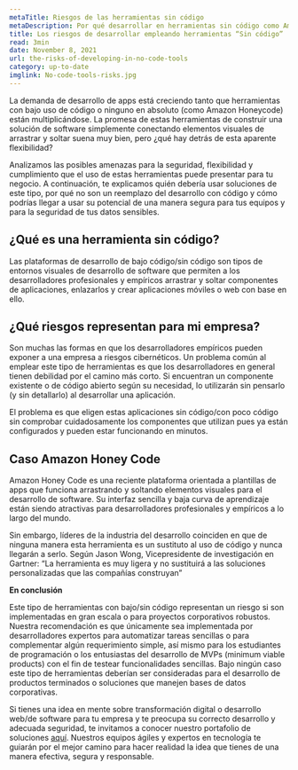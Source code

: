 ```yaml
---
metaTitle: Riesgos de las herramientas sin código
metaDescription: Por qué desarrollar en herramientas sin código como Amazon HoneyCode no es rentable para proyectos flexibles.
title: Los riesgos de desarrollar empleando herramientas “Sin código”
read: 3min
date: November 8, 2021
url: the-risks-of-developing-in-no-code-tools
category: up-to-date
imglink: No-code-tools-risks.jpg
---
```


La demanda de desarrollo de apps está creciendo tanto que herramientas con bajo uso de código o ninguno en absoluto (como Amazon Honeycode) están multiplicándose. La promesa de estas herramientas de construir una solución de software simplemente conectando elementos visuales de arrastrar y soltar suena muy bien, pero ¿qué hay detrás de esta aparente flexibilidad?

Analizamos las posibles amenazas para la seguridad, flexibilidad y cumplimiento que el uso de estas herramientas puede presentar para tu negocio. A continuación, te explicamos quién debería usar soluciones de este tipo, por qué no son un reemplazo del desarrollo con código y cómo podrías llegar a usar su potencial de una manera segura para tus equipos y para la seguridad de tus datos sensibles.

## ¿Qué es una herramienta sin código?

Las plataformas de desarrollo de bajo código/sin código son tipos de entornos visuales de desarrollo de software que permiten a los desarrolladores profesionales y empíricos arrastrar y soltar componentes de aplicaciones, enlazarlos y crear aplicaciones móviles o web con base en ello.

## ¿Qué riesgos representan para mi empresa?

Son muchas las formas en que los desarrolladores empíricos pueden exponer a una empresa a riesgos cibernéticos. Un problema común al emplear este tipo de herramientas es que los desarrolladores en general tienen debilidad por el camino más corto. Si encuentran un componente existente o de código abierto según su necesidad, lo utilizarán sin pensarlo (y sin detallarlo) al desarrollar una aplicación.

El problema es que eligen estas aplicaciones sin código/con poco código sin comprobar cuidadosamente los componentes que utilizan pues ya están configurados y pueden estar funcionando en minutos.

## Caso Amazon Honey Code

Amazon Honey Code es una reciente plataforma orientada a plantillas de apps que funciona arrastrando y soltando elementos visuales para el desarrollo de software. Su interfaz sencilla y baja curva de aprendizaje están siendo atractivas para desarrolladores profesionales y empíricos a lo largo del mundo.

Sin embargo, líderes de la industria del desarrollo coinciden en que de ninguna manera esta herramienta es un sustituto al uso de código y nunca llegarán a serlo. Según Jason Wong, Vicepresidente de investigación en Gartner:
“La herramienta es muy ligera y no sustituirá a las soluciones personalizadas que las compañías construyan”

**En conclusión**

Este tipo de herramientas con bajo/sin código representan un riesgo si son implementadas en gran escala o para proyectos corporativos robustos. Nuestra recomendación es que únicamente sea implementada por desarrolladores expertos para automatizar tareas sencillas o para complementar algún requerimiento simple, así mismo para los estudiantes de programación o los entusiastas del desarrollo de MVPs (minimum viable products) con el fin de testear funcionalidades sencillas. Bajo ningún caso este tipo de herramientas deberían ser consideradas para el desarrollo de productos terminados o soluciones que manejen bases de datos corporativas.

Si tienes una idea en mente sobre transformación digital o desarrollo web/de software para tu empresa y te preocupa su correcto desarrollo y adecuada seguridad, te invitamos a conocer nuestro portafolio de soluciones [aquí](https://www.dreamcodesoft.com/services). Nuestros equipos ágiles y expertos en tecnología te guiarán por el mejor camino para hacer realidad la idea que tienes de una manera efectiva, segura y responsable.
